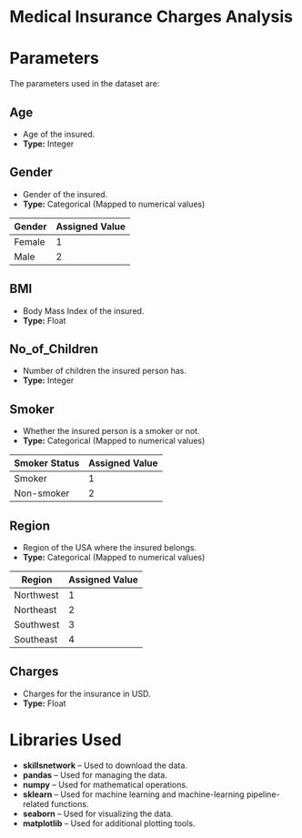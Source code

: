# Medical Insurance Charges Analysis

# **Parameters**

The parameters used in the dataset are:

## **Age**
- Age of the insured.  
- **Type:** Integer  

## **Gender**
- Gender of the insured.  
- **Type:** Categorical (Mapped to numerical values)  

| Gender  | Assigned Value |
|---------|---------------|
| Female  | 1             |
| Male    | 2             |

## **BMI**
- Body Mass Index of the insured.  
- **Type:** Float  

## **No_of_Children**
- Number of children the insured person has.  
- **Type:** Integer  

## **Smoker**
- Whether the insured person is a smoker or not.  
- **Type:** Categorical (Mapped to numerical values)  

| Smoker Status | Assigned Value |
|--------------|---------------|
| Smoker      | 1             |
| Non-smoker  | 2             |

## **Region**
- Region of the USA where the insured belongs.  
- **Type:** Categorical (Mapped to numerical values)  

| Region    | Assigned Value |
|-----------|---------------|
| Northwest | 1             |
| Northeast | 2             |
| Southwest | 3             |
| Southeast | 4             |

## **Charges**
- Charges for the insurance in USD.  
- **Type:** Float  

# **Libraries Used**

- **skillsnetwork** – Used to download the data.  
- **pandas** – Used for managing the data.  
- **numpy** – Used for mathematical operations.  
- **sklearn** – Used for machine learning and machine-learning pipeline-related functions.  
- **seaborn** – Used for visualizing the data.  
- **matplotlib** – Used for additional plotting tools. 

